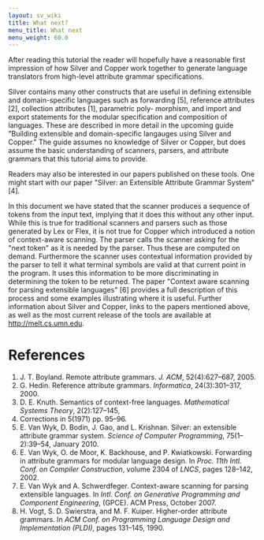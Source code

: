 ```yaml
---
layout: sv_wiki
title: What next?
menu_title: What next
menu_weight: 60.0
---
```


After reading this tutorial the reader will hopefully have a reasonable first impression of how Silver
and Copper work together to generate language translators from high-level attribute grammar
specifications.

Silver contains many other constructs that are useful in defining extensible and domain-specific
languages such as forwarding [5], reference attributes [2], collection attributes [1], parametric poly-
morphism, and import and export statements for the modular specification and composition of
languages. These are described in more detail in the upcoming guide "Building extensible and
domain-specific langauges using Silver and Copper." The guide assumes no knowledge of Silver
or Copper, but does assume the basic understanding of scanners, parsers, and attribute grammars
that this tutorial aims to provide.

Readers may also be interested in our papers published on these tools. One might start with
our paper "Silver: an Extensible Attribute Grammar System" [4].

In this document we have stated that the scanner produces a sequence of tokens from the input
text, implying that it does this without any other input. While this is true for traditional scanners
and parsers such as those generated by Lex or Flex, it is not true for Copper which introduced
a notion of context-aware scanning. The parser calls the scanner asking for the "next token" as
it is needed by the parser. Thus these are computed on demand. Furthermore the scanner uses
contextual information provided by the parser to tell it what terminal symbols are valid at that
current point in the program. It uses this information to be more discriminating in determining
the token to be returned. The paper "Context aware scanning for parsing extensible languages" [6]
provides a full description of this process and some examples illustrating where it is useful.
Further information about Silver and Copper, links to the papers mentioned above, as well as
the most current release of the tools are available at http://melt.cs.umn.edu.

# References

1. J. T. Boyland. Remote attribute grammars. *J. ACM*, 52(4):627–687, 2005.
2. G. Hedin. Reference attribute grammars. *Informatica*, 24(3):301–317, 2000.
3. D. E. Knuth. Semantics of context-free languages. *Mathematical Systems Theory*, 2(2):127–145,
1968. Corrections in 5(1971) pp. 95–96.
4. E. Van Wyk, D. Bodin, J. Gao, and L. Krishnan. Silver: an extensible attribute grammar
system. *Science of Computer Programming*, 75(1–2):39–54, January 2010.
5. E. Van Wyk, O. de Moor, K. Backhouse, and P. Kwiatkowski. Forwarding in attribute grammars
for modular language design. In *Proc. 11th Intl. Conf. on Compiler Construction*, volume 2304
of *LNCS*, pages 128–142, 2002.
6. E. Van Wyk and A. Schwerdfeger. Context-aware scanning for parsing extensible languages.
In *Intl. Conf. on Generative Programming and Component Engineering*, (GPCE). ACM Press,
October 2007.
7. H. Vogt, S. D. Swierstra, and M. F. Kuiper. Higher-order attribute grammars. In *ACM Conf.
on Programming Language Design and Implementation (PLDI)*, pages 131–145, 1990.
